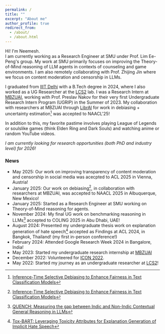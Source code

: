 ```yaml
---
permalink: /
title: ""
excerpt: "About me"
author_profile: true
redirect_from: 
  - /about/
  - /about.html
---
```


Hi! I'm Neemesh.\
I am currently working as a Research Engineer at SMU under Prof. Lim Ee-Peng's group. My work at SMU primarily focuses on improving the Theory-of-Mind reasoning of LLM agents in contexts of counseling and game environments. I am also remotely collaborating with Prof. Zhijing Jin where we focus on content moderation and censorship in LLMs.

I graduated from [IIIT Delhi](https://iiitd.ac.in/) with a B.Tech degree in 2024, where I also worked as a UG Researcher at the [LCS2](https://lcs2.in/) lab. I was a Research Intern at [MBZUAI](https://mbzuai.ac.ae/), working with Prof. Preslav Nakov for their very first Undergraduate Research Intern Program (UGRIP) in the Summer of 2023. My collaboration with researchers at MBZUAI through [LibrAI](https://www.librai.tech/) for work in debiasing + uncertainty estimation[^2] was accepted to NAACL'25!

In addition to this, my favorite pastime involves playing League of Legends or soulslike games (think Elden Ring and Dark Souls) and watching anime or random YouTube videos.

_I am currently looking for research opportunities (both PhD and industry level) for 2026!_

### News
* May 2025: Our work on improving transparency of content moderation and censorship in social media was acecpted to ACL 2025 in Vienna, Austria!
* January 2025: Our work on debiasing[^2], in collaboration with researchers at MBZUAI, was accepted to NAACL 2025 in Albuquerque, New Mexico!
* January 2025: Started as a Research Engineer at SMU working on Theory-of-Mind reasoning for agents.
* November 2024: My final UG work on benchmarking reasoning in LLMs[^3] accepted to COLING 2025 in Abu Dhabi, UAE!
* August 2024: Presented my undergraduate thesis work on explanation generation of hate speech[^1] accepted as Findings at ACL 2024, in Bangkok, Thailand! (my first in-person conference!)
* February 2024: Attended Google Research Week 2024 in Bangalore, India!
* May 2023: Started my undergraduate research internship at [MBZUAI](https://mbzuai.ac.ae/)
* December 2022: Volunteered for [ICON 2022](https://lcs2.in/ICON-2022/).
* May 2022: Started my journey as an undergraduate researcher at [LCS2](https://lcs2.in/)!

[^1]: [Tox-BART: Leveraging Toxicity Attributes for Explanation Generation of Implicit Hate Speech](https://aclanthology.org/2024.findings-acl.831/)
[^2]: [Inference-Time Selective Debiasing to Enhance Fairness in Text Classification Models](https://aclanthology.org/2025.naacl-short.9/)
[^3]: [QUENCH: Measuring the gap between Indic and Non-Indic Contextual General Reasoning in LLMs](https://aclanthology.org/2025.coling-main.303/)
[^4]: [Revealing Hidden Mechanisms of Cross-Country Content Moderation with Natural Language Processing](https://arxiv.org/abs/2503.05280)
